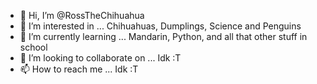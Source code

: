 - 👋 Hi, I’m @RossTheChihuahua
- 👀 I’m interested in ... Chihuahuas, Dumplings, Science and Penguins
- 🌱 I’m currently learning ... Mandarin, Python, and all that other stuff in school
- 💞️ I’m looking to collaborate on ... Idk :T
- 📫 How to reach me ... Idk :T

<!---
RossTheChihuahua/RossTheChihuahua is a ✨ special ✨ repository because its `README.md` (this file) appears on your GitHub profile.
You can click the Preview link to take a look at your changes.
--->
